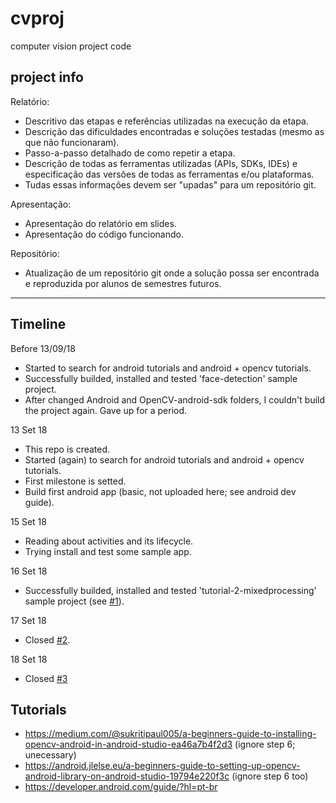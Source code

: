 # cvproj
computer vision project code

project info
---

Relatório:
- Descritivo das etapas e referências utilizadas na execução da etapa.
- Descrição das dificuldades encontradas e soluções testadas (mesmo as que não funcionaram).
- Passo-a-passo detalhado de como repetir a etapa.
- Descrição de todas as ferramentas utilizadas (APIs, SDKs, IDEs) e especificação das versões de todas as ferramentas e/ou plataformas.
- Tudas essas informações devem ser "upadas" para um repositório git.

Apresentação:
- Apresentação do relatório em slides.
- Apresentação do código funcionando.

Repositório:
- Atualização de um repositório git onde a solução possa ser encontrada e reproduzida por alunos de semestres futuros.

---

Timeline
---

Before 13/09/18

- Started to search for android tutorials and android + opencv tutorials.
- Successfully builded, installed and tested 'face-detection' sample project.
- After changed Android and OpenCV-android-sdk folders, I couldn't build the project again. Gave up for a period.

13 Set 18

- This repo is created.
- Started (again) to search for android tutorials and android + opencv tutorials.
- First milestone is setted.
- Build first android app (basic, not uploaded here; see android dev guide).

15 Set 18

- Reading about activities and its lifecycle.
- Trying install and test some sample app.

16 Set 18

- Successfully builded, installed and tested 'tutorial-2-mixedprocessing' sample project (see [#1](https://github.com/latived/cvproj/issues/1#issuecomment-421846364)).

17 Set 18

- Closed [#2](https://github.com/latived/cvproj/issues/2).

18 Set 18

- Closed [#3](https://github.com/latived/cvproj/issues/3)

Tutorials
---

- https://medium.com/@sukritipaul005/a-beginners-guide-to-installing-opencv-android-in-android-studio-ea46a7b4f2d3 (ignore step 6; unecessary)
- https://android.jlelse.eu/a-beginners-guide-to-setting-up-opencv-android-library-on-android-studio-19794e220f3c (ignore step 6 too)
- https://developer.android.com/guide/?hl=pt-br
